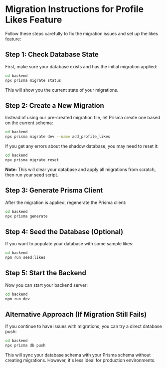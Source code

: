 # Migration Instructions for Profile Likes Feature

Follow these steps carefully to fix the migration issues and set up the likes feature:

## Step 1: Check Database State

First, make sure your database exists and has the initial migration applied:

```bash
cd backend
npx prisma migrate status
```

This will show you the current state of your migrations.

## Step 2: Create a New Migration

Instead of using our pre-created migration file, let Prisma create one based on the current schema:

```bash
cd backend
npx prisma migrate dev --name add_profile_likes
```

If you get any errors about the shadow database, you may need to reset it:

```bash
cd backend
npx prisma migrate reset
```

**Note:** This will clear your database and apply all migrations from scratch, then run your seed script.

## Step 3: Generate Prisma Client

After the migration is applied, regenerate the Prisma client:

```bash
cd backend
npx prisma generate
```

## Step 4: Seed the Database (Optional)

If you want to populate your database with some sample likes:

```bash
cd backend
npm run seed:likes
```

## Step 5: Start the Backend

Now you can start your backend server:

```bash
cd backend
npm run dev
```

## Alternative Approach (If Migration Still Fails)

If you continue to have issues with migrations, you can try a direct database push:

```bash
cd backend
npx prisma db push
```

This will sync your database schema with your Prisma schema without creating migrations. However, it's less ideal for production environments. 